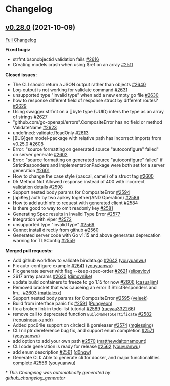 # Changelog

## [v0.28.0](https://github.com/istforks/go-swagger/tree/v0.28.0) (2021-10-09)

[Full Changelog](https://github.com/istforks/go-swagger/compare/v0.27.0...v0.28.0)

**Fixed bugs:**

- strfmt.bsonobjectid validation fails [\#2616](https://github.com/istforks/go-swagger/issues/2616)
- Creating models crash when using $ref on an array [\#2511](https://github.com/istforks/go-swagger/issues/2511)

**Closed issues:**

- The CLI should return a JSON output rather than objects [\#2640](https://github.com/istforks/go-swagger/issues/2640)
- Log-output is not working for validate command [\#2631](https://github.com/istforks/go-swagger/issues/2631)
- unsupported type "invalid type" when add a new empty go file [\#2630](https://github.com/istforks/go-swagger/issues/2630)
- how to response different field of response struct by different routes? [\#2629](https://github.com/istforks/go-swagger/issues/2629)
- Using swagger:strfmt on a \[\]byte type \(UUID\) infers the type as an array of strings [\#2627](https://github.com/istforks/go-swagger/issues/2627)
- "github.com/go-openapi/errors".CompositeError has no field or method ValidateName [\#2623](https://github.com/istforks/go-swagger/issues/2623)
- undefined: validate.ReadOnly [\#2613](https://github.com/istforks/go-swagger/issues/2613)
- \[BUG\]gen model-package with relative path has incorrect imports from v0.25.0 [\#2608](https://github.com/istforks/go-swagger/issues/2608)
- Error: "source formatting on generated source "autoconfigure" failed" on server generate [\#2602](https://github.com/istforks/go-swagger/issues/2602)
- Error: "source formatting on generated source "autoconfigure" failed" if StrictResponders and ImplementationPackage were both set for a server generation [\#2601](https://github.com/istforks/go-swagger/issues/2601)
- How to change the case style \(pascal, camel\) of a struct tag  [\#2600](https://github.com/istforks/go-swagger/issues/2600)
- 05 Method Not Allowed response instead of 400 with incorrect validation details [\#2598](https://github.com/istforks/go-swagger/issues/2598)
- Support nested body params for CompositeError [\#2594](https://github.com/istforks/go-swagger/issues/2594)
- \[apiKey\] auth by two apikey together\(AND Operation\) [\#2586](https://github.com/istforks/go-swagger/issues/2586)
- How to add authInfo to request with generated client [\#2584](https://github.com/istforks/go-swagger/issues/2584)
- Is there good to way to omit readonly key [\#2581](https://github.com/istforks/go-swagger/issues/2581)
- Generating Spec results in Invalid Type Error [\#2577](https://github.com/istforks/go-swagger/issues/2577)
- Integration with viper [\#2572](https://github.com/istforks/go-swagger/issues/2572)
- unsupported type "invalid type" [\#2569](https://github.com/istforks/go-swagger/issues/2569)
- Cannot install directly from github [\#2560](https://github.com/istforks/go-swagger/issues/2560)
- Generated server code with Go v1.15 and above generates deprecation warning for TLSConfig [\#2559](https://github.com/istforks/go-swagger/issues/2559)

**Merged pull requests:**

- Add github workflow to validate bindata.go [\#2642](https://github.com/istforks/go-swagger/pull/2642) ([youyuanwu](https://github.com/youyuanwu))
- Fix auto-configure example [\#2641](https://github.com/istforks/go-swagger/pull/2641) ([youyuanwu](https://github.com/youyuanwu))
- Fix generate server with flag --keep-spec-order [\#2621](https://github.com/istforks/go-swagger/pull/2621) ([elipavlov](https://github.com/elipavlov))
- 2617 array params [\#2620](https://github.com/istforks/go-swagger/pull/2620) ([dimovnike](https://github.com/dimovnike))
- update build containers to freeze to go 1.15 for now [\#2606](https://github.com/istforks/go-swagger/pull/2606) ([casualjim](https://github.com/casualjim))
- Removed bracket that was causeing an error if StrictResponders and Im… [\#2603](https://github.com/istforks/go-swagger/pull/2603) ([mattalexx](https://github.com/mattalexx))
- Support nested body params for CompositeError [\#2595](https://github.com/istforks/go-swagger/pull/2595) ([veleek](https://github.com/veleek))
- Build from interface panic fix [\#2591](https://github.com/istforks/go-swagger/pull/2591) ([Pungyeon](https://github.com/Pungyeon))
- fix a broken link in todo-list tutorial [\#2589](https://github.com/istforks/go-swagger/pull/2589) ([rueyaa332266](https://github.com/rueyaa332266))
- remove call to deprecated function `BuildNameToCertificate` [\#2582](https://github.com/istforks/go-swagger/pull/2582) ([rcousineau-xandr](https://github.com/rcousineau-xandr))
- Added ppc64le support on circleci & goreleaser [\#2574](https://github.com/istforks/go-swagger/pull/2574) ([mgiessing](https://github.com/mgiessing))
- CLI nil ptr dereference bug fix, and support enum completion [\#2571](https://github.com/istforks/go-swagger/pull/2571) ([youyuanwu](https://github.com/youyuanwu))
- add option to add your own path [\#2570](https://github.com/istforks/go-swagger/pull/2570) ([matthewdaltonamount](https://github.com/matthewdaltonamount))
- CLI code generation is ready for release [\#2562](https://github.com/istforks/go-swagger/pull/2562) ([youyuanwu](https://github.com/youyuanwu))
- add enum description [\#2561](https://github.com/istforks/go-swagger/pull/2561) ([d0ngw](https://github.com/d0ngw))
- Generate CLI: Able to generate cli for docker, and major functionalities complete [\#2556](https://github.com/istforks/go-swagger/pull/2556) ([youyuanwu](https://github.com/youyuanwu))



\* *This Changelog was automatically generated by [github_changelog_generator](https://github.com/github-changelog-generator/github-changelog-generator)*
